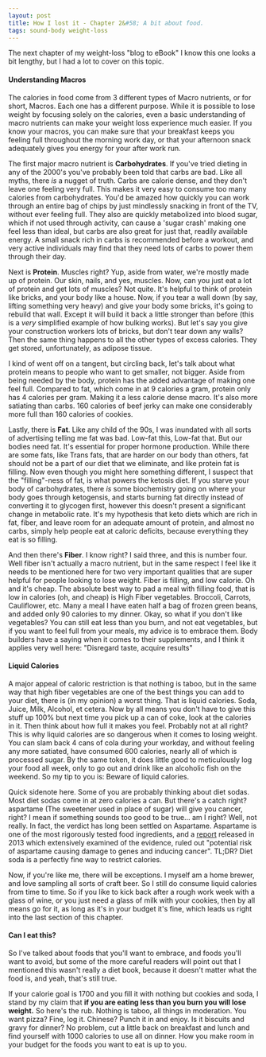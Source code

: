 ```yaml
---
layout: post
title: How I lost it - Chapter 2&#58; A bit about food.
tags: sound-body weight-loss
---
```


The next chapter of my weight-loss "blog to eBook" I know this one looks a bit lengthy, but I had a lot to cover on this topic.

#### Understanding Macros

The calories in food come from 3 different types of Macro nutrients, or for short, Macros. Each one has a different purpose. While it is possible to lose weight by focusing solely on the calories, even a basic understanding of macro nutrients can make your weight loss experience much easier. If you know your macros, you can make sure that your breakfast keeps you feeling full throughout the morning work day, or that your afternoon snack adequately gives you energy for your after work run.

The first major macro nutrient is **Carbohydrates**. If you've tried dieting in any of the 2000's you've probably been told that carbs are bad. Like all myths, there *is* a nugget of truth. Carbs are calorie dense, and they don't leave one feeling very full. This makes it very easy to consume too many calories from carbohydrates. You'd be amazed how quickly you can work through an entire bag of chips by just mindlessly snacking in front of the TV, without ever feeling full. They also are quickly metabolized into blood sugar, which if not used through activity, can cause a 'sugar crash' making one feel less than ideal, but carbs are also great for just that, readily available energy. A small snack rich in carbs is recommended before a workout, and very active individuals may find that they need lots of carbs to power them through their day.

Next is **Protein**. Muscles right? Yup, aside from water, we're mostly made up of protein. Our skin, nails, and yes, muscles. Now, can you just eat a lot of protein and get lots of muscles? Not quite. It's helpful to think of protein like bricks, and your body like a house. Now, if you tear a wall down (by say, lifting something very heavy) and give your body some bricks, it's going to rebuild that wall. Except it will build it back a little stronger than before (this is a *very* simplified example of how bulking works). But let's say you give your construction workers lots of bricks, but don't tear down any walls? Then the same thing happens to all the other types of excess calories. They get stored, unfortunately, as adipose tissue.

I kind of went off on a tangent, but circling back, let's talk about what protein means to people who want to get smaller, not bigger. Aside from being needed by the body, protein has the added advantage of making one feel full. Compared to fat, which come in at 9 calories a gram, protein only has 4 calories per gram. Making it a less calorie dense macro. It's also more satiating than carbs. 160 calories of beef jerky can make one considerably more full than 160 calories of cookies.

Lastly, there is **Fat**. Like any child of the 90s, I was inundated with all sorts of advertising telling me fat was bad. Low-fat this, Low-fat that. But our bodies need fat. It's essential for proper hormone production. While there are some fats, like Trans fats, that are harder on our body than others, fat should not be a part of our diet that we eliminate, and like protein fat is filling. Now even though you might here something different, I suspect that the "filling"-ness of fat, is what powers the ketosis diet. If you starve your body of carbohydrates, there *is* some biochemistry going on where your body goes through ketogensis, and starts burning fat directly instead of converting it to glycogen first, however this doesn't present a significant change in metabolic rate. It's my hypothesis that keto diets which are rich in fat, fiber, and leave room for an adequate amount of protein, and almost no carbs, simply help people eat at caloric deficits, because everything they eat is so filling.

And then there's **Fiber**. I know right? I said three, and this is number four. Well fiber isn't actually a macro nutrient, but in the same respect I feel like it needs to be mentioned here for two very important qualities that are super helpful for people looking to lose weight. Fiber is filling, and low calorie. Oh and it's cheap. The absolute best way to pad a meal with filling food, that is low in calories (oh, and cheap) is High Fiber vegetables. Broccoli, Carrots, Cauliflower, etc. Many a meal I have eaten half a bag of frozen green beans, and added only 90 calories to my dinner. Okay, so what if you don't like vegetables? You can still eat less than you burn, and not eat vegetables, but if you want to feel full from your meals, my advice is to embrace them. Body builders have a saying when it comes to their supplements, and I think it applies very well here: "Disregard taste, acquire results"

#### Liquid Calories

A major appeal of caloric restriction is that nothing is taboo, but in the same way that high fiber vegetables are one of the best things you can add to your diet, there is (in my opinion) a worst thing. That is liquid calories. Soda, Juice, Milk, Alcohol, et cetera. Now by all means you don't have to give this stuff up 100% but next time you pick up a can of coke, look at the calories in it. Then think about how full it makes you feel. Probably not at all right? This is why liquid calories are so dangerous when it comes to losing weight. You can slam back 4 cans of cola during your workday, and without feeling any more satiated, have consumed 600 calories, nearly all of which is processed sugar. By the same token, it does little good to meticulously log your food all week, only to go out and drink like an alcoholic fish on the weekend. So my tip to you is: Beware of liquid calories.

Quick sidenote here. Some of you are probably thinking about diet sodas. Most diet sodas come in at zero calories a can. But there's a catch right? aspartame (The sweetener used in place of sugar) will give you cancer, right? I mean if something sounds too good to be true... am I right? Well, not really. In fact, the verdict has long been settled on Aspartame. Aspartame is one of the most rigorously tested food ingredients, and a [report](http://www.newsmax.com/health/Health-News/artificial-sweeteners-aspartame-food-safety-diet-soft-drinks/2013/12/10/id/541046/) released in 2013 which extensively examined of the evidence, ruled out "potential risk of aspartame causing damage to genes and inducing cancer". TL;DR? Diet soda is a perfectly fine way to restrict calories.

Now, if you're like me, there will be exceptions. I myself am a home brewer, and love sampling all sorts of craft beer. So I still do consume liquid calories from time to time. So if you like to kick back after a rough work week with a glass of wine, or you just need a glass of milk with your cookies, then by all means go for it, as long as it's in your budget it's fine, which leads us right into the last section of this chapter.

#### Can I eat this?

So I've talked about foods that you'll want to embrace, and foods you'll want to avoid, but some of the more careful readers will point out that I mentioned this wasn't really a diet book, because it doesn't matter what the food is, and yeah, that's still true.

If your calorie goal is 1700 and you fill it with nothing but cookies and soda, I stand by my claim that **if you are eating less than you burn you will lose weight.** So here's the rub. Nothing is taboo, all things in moderation. You want pizza? Fine, log it. Chinese? Punch it in and enjoy. Is it biscuits and gravy for dinner? No problem, cut a little back on breakfast and lunch and find yourself with 1000 calories to use all on dinner. How you make room in your budget for the foods you want to eat is up to you.
